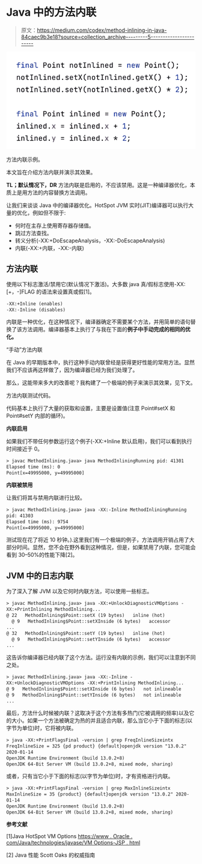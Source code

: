 # Java 中的方法内联

> 原文：<https://medium.com/codex/method-inlining-in-java-84caec9b3e18?source=collection_archive---------5----------------------->

![](img/c05e9c7fc67a44dee671cd5347a2aff6.png)

方法内联示例。

本文旨在介绍方法内联并演示其效果。

**TL；默认情况下，DR** 方法内联是启用的，不应该禁用。这是一种编译器优化，本质上是用方法的内容替换方法调用。

让我们来谈谈 Java 中的编译器优化。HotSpot JVM 实时(JIT)编译器可以执行大量的优化，例如但不限于:

*   何时在主存上使用寄存器存储值。
*   跳过方法查找。
*   转义分析(-XX:+DoEscapeAnalysis，-XX:-DoEscapeAnalysis)
*   内联(-XX:+内联，-XX:-内联)

## 方法内联

使用以下标志激活/禁用它(默认情况下激活)。大多数 java 真/假标志使用-XX:[+，-]FLAG 的语法来设置真或假[1]。

```
-XX:+Inline (enables)
-XX:-Inline (disables)
```

内联是一种优化，在这种情况下，编译器确定不需要某个方法，并用简单的语句替换了该方法调用。编译器基本上执行了与我在下面的**例子中手动完成的相同的优化。**

“手动”方法内联

在 Java 的早期版本中，执行这种手动内联曾经是获得更好性能的常用方法。显然我们不应该再这样做了，因为编译器已经为我们处理了。

那么，这能带来多大的改善呢？我构建了一个极端的例子来演示其效果，见下文。

方法内联测试代码。

代码基本上执行了大量的获取和设置，主要是设置值(注意 Point#setX 和 Point#setY 内部的循环)。

**内联启用**

如果我们不带任何参数运行这个例子(-XX:+Inline 默认启用)，我们可以看到执行时间接近于 0。

```
> javac MethodInlining.java> java MethodInliningRunning pid: 41301
Elapsed time (ms): 0
Point[x=49995000, y=49995000]
```

**内联被禁用**

让我们将其与禁用内联进行比较。

```
> javac MethodInlining.java> java -XX:-Inline MethodInliningRunning pid: 41303
Elapsed time (ms): 9754
Point[x=49995000, y=49995000]
```

测试现在花了将近 10 秒钟。).这里我们有一个极端的例子，方法调用开销占用了大部分时间。显然，您不会在野外看到这种情况，但是，如果禁用了内联，您可能会看到 30–50%的性能下降[2]。

## JVM 中的日志内联

为了深入了解 JVM 以及它何时内联方法，可以使用一些标志。

```
> javac MethodInlining.java> java -XX:+UnlockDiagnosticVMOptions -XX:+PrintInlining MethodInlining...
@ 22   MethodInlining$Point::setX (19 bytes)   inline (hot)
  @ 9   MethodInlining$Point::setXInside (6 bytes)   accessor
...
@ 32   MethodInlining$Point::setY (19 bytes)   inline (hot)
  @ 9   MethodInlining$Point::setYInside (6 bytes)   accessor
...
```

这告诉你编译器已经内联了这个方法。运行没有内联的示例，我们可以注意到不同之处。

```
> javac MethodInlining.java> java -XX:-Inline -XX:+UnlockDiagnosticVMOptions -XX:+PrintInlining MethodInlining...
@ 9   MethodInlining$Point::setXInside (6 bytes)   not inlineable
@ 9   MethodInlining$Point::setYInside (6 bytes)   not inlineable
...
```

最后，方法什么时候被内联？这取决于这个方法有多热门(它被调用的频率)以及它的大小。如果一个方法被确定为热的并且适合内联，那么当它小于下面的标志(以字节为单位)时，它将被内联。

```
> java -XX:+PrintFlagsFinal -version | grep FreqInlineSizeintx FreqInlineSize = 325 {pd product} {default}openjdk version "13.0.2" 2020-01-14
OpenJDK Runtime Environment (build 13.0.2+8)
OpenJDK 64-Bit Server VM (build 13.0.2+8, mixed mode, sharing)
```

或者，只有当它小于下面的标志(以字节为单位)时，才有资格进行内联。

```
> java -XX:+PrintFlagsFinal -version | grep MaxInlineSizeintx MaxInlineSize = 35 {product} {default}openjdk version "13.0.2" 2020-01-14
OpenJDK Runtime Environment (build 13.0.2+8)
OpenJDK 64-Bit Server VM (build 13.0.2+8, mixed mode, sharing)
```

**参考文献**

[1]Java HotSpot VM Options
[https://www . Oracle . com/Java/technologies/javase/VM Options-JSP . html](https://www.oracle.com/java/technologies/javase/vmoptions-jsp.html)

[2] Java 性能 Scott Oaks 的权威指南